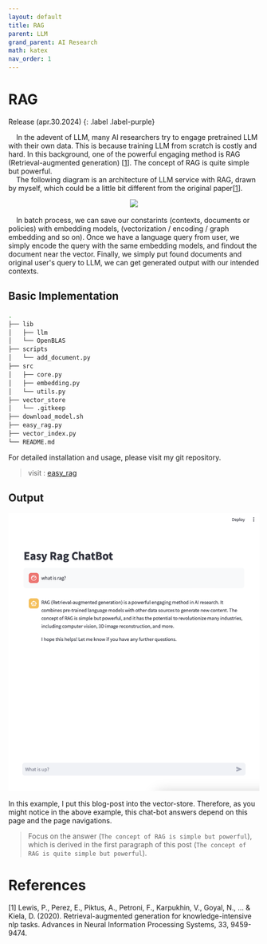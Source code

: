 ```yaml
---
layout: default
title: RAG
parent: LLM
grand_parent: AI Research
math: katex
nav_order: 1
---
```


# RAG

Release (apr.30.2024)
{: .label .label-purple}

&nbsp;&nbsp;&nbsp;&nbsp;In the adevent of LLM, many AI researchers try to engage pretrained LLM with their own data. This is because training LLM from scratch is costly and hard. 
In this background, one of the powerful engaging method is RAG (Retrieval-augmented generation) [[1](#lewis-et-al)]. The concept of RAG is quite simple but powerful.   
&nbsp;&nbsp;&nbsp;&nbsp;The following diagram is an architecture of LLM service with RAG, drawn by myself, which could be a little bit different from the original paper[[1](#lewis-et-al)].

<p align="center">
 <img src="https://sangdo-han.github.io/docs/research/llm/rag_architecture.png">
</p>

&nbsp;&nbsp;&nbsp;&nbsp;In batch process, we can save our constarints (contexts, documents or policies) with embedding models, (vectorization / encoding / graph embedding and so on). Once we have a language query from user, we simply encode the query with the same embedding models, and findout the document near the vector. Finally, we simply put found documents and original user's query to LLM, we can get generated output with our intended contexts. 

## Basic Implementation


```bash
.
├── lib
│   ├── llm
│   └── OpenBLAS
├── scripts
│   └── add_document.py
├── src
│   ├── core.py
│   ├── embedding.py
│   └── utils.py
├── vector_store
│   └── .gitkeep
├── download_model.sh
├── easy_rag.py
├── vector_index.py
└── README.md
```

For detailed installation and usage, please visit my git repository.

 > visit : [easy_rag](https://github.com/Sangdo-Han/research/tree/master/llm/rag)

## Output
<p align="center">
  <img src="https://github.com/Sangdo-Han/Sangdo-Han.github.io/blob/main/docs/research/llm/rag_chat_example.png">
</p>

In this example, I put this blog-post into the vector-store. Therefore, as you might notice in the above example, this chat-bot answers depend on this page and the page navigations.
> Focus on the answer (`The concept of RAG is simple but powerful`), which is derived in the first paragraph of this post (`The concept of RAG is quite simple but powerful`).   


# References
<span id="lewis-et-al">[1]</span> Lewis, P., Perez, E., Piktus, A., Petroni, F., Karpukhin, V., Goyal, N., ... & Kiela, D. (2020). Retrieval-augmented generation for knowledge-intensive nlp tasks. Advances in Neural Information Processing Systems, 33, 9459-9474.
